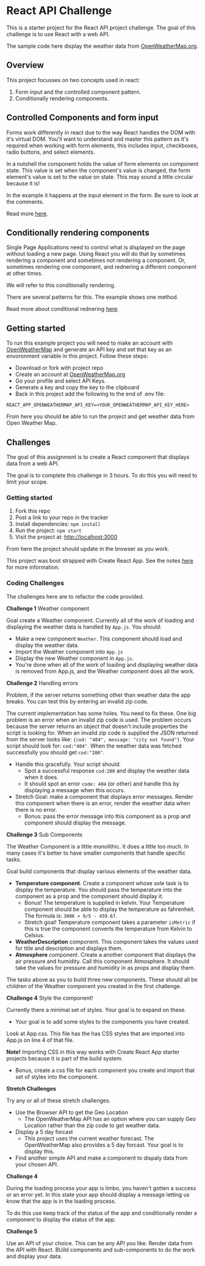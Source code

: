 # React API Challenge 

This is a starter project for the React API project challenge. The goal of this challenge is to use React with a web API. 

The sample code here display the weather data from [OpenWeatherMap.org](https://openweathermap.org). 

## Overview 

This project focusses on two concepts used in react: 

1. Form input and the controlled component pattern.
1. Conditionally rendering components. 

## Controlled Components and form input

Forms work differently in react due to the way React handles the DOM with it's virtual DOM. You'll want to understand and master this pattern as it's required when working with form elements, this includes input, checkboxes, radio buttons, and select elements. 

In a nutshell the component holds the value of form elements on component state. This value is set when the component's value is changed, the form element's value is set to the value on state. This may sound a little circular because it is! 

In the example it happens at the input element in the form. Be sure to look at the comments. 

Read more [here](https://reactjs.org/docs/forms.html).

## Conditionally rendering components 

Single Page Applications need to control what is displayed on the page without loading a new page. Using React you will do that by sometimes rendering a component and sometimes not rendering a component. Or, sometimes rendering one component, and rednering a different component at other times. 

We will refer to this conditionally rendering. 

There are several patterns for this. The example shows one method. 

Read more about conditional rednering [here](https://reactjs.org/docs/conditional-rendering.html).

## Getting started 

To run this example project you will need to make an account with [OpenWeatherMap](https://openweathermap.org) and generate an API key and set that key as an envoronment variable in this project. Follow these steps:

- Download or fork with project repo
- Create an account at [OpenWeatherMap.org](https://openweathermap.org)
- Go your profile and select API Keys. 
- Generate a key and copy the key to the clipboard
- Back in this project add the following to the end of .env file: 

`REACT_APP_OPENWEATHERMAP_API_KEY=<YOUR_OPENWEATHERMAP_API_KEY_HERE>`

From here you should be able to run the project and get weather data from Open Weather Map. 

## Challenges 

The goal of this assignment is to create a React component that displays data from a web API. 

The goal is to complete this challenge in 3 hours. To do this you will need to limit your scope. 

### Getting started 

1. Fork this repo
1. Post a link to your repo in the tracker
1. Install dependencies: `npm install`
1. Run the project: `npm start`
1. Visit the project at: [http://localhost:3000](http://localhost:3000)

From here the project should update in the browser as you work. 

This project was boot strapped with Create React App. See the notes [here](create-react-app-notes.md) for more information.

### Coding Challenges 

The challenges here are to refactor the code provided. 

**Challenge 1** Weather component 

Goal create a Weather component. Currently all of the work of loading and displaying the weather data is handled by  `App.js`. You should:

- Make a new component `Weather`. This component should load and display the weather data. 
- Import the Weather component into `App.js` 
- Display the new Weather component in `App.js`.
- You're done when all of the work of loading and displaying weather data is removed from App.js, and the Weather component does all the work.  

**Challenge 2** Handling errors 

Problem, if the server returns something other than weather data the app breaks. You can test this by entering an invalid zip code. 

The current implementation has some holes. You need to fix these. One big problem is an error when an invalid zip code is used. The problem occurs because the server returns an object that doesn't include properties the script is looking for. When an invalid zip code is supplied the JSON returned from the server looks like: `{cod: "404", message: "city not found"}`. Your script should look for: `cod:"404"`. When the weather data was fetched successfully you should get `cod:"200"`. 

- Handle this gracefully. Your script should:
  - Spot a successful response `cod:200` and display the weather data when it does. 
  - It should spot an error `code: 404` (or other) and handle this by displaying a message when this occurs. 
- Stretch Goal: make a component that displays error messages. Render this component when there is an error, render the weather data when there is no error. 
  - Bonus: pass the error message into this component as a prop and  component should display the message. 

**Challenge 3** Sub Components

The Weather Component is a little monolithic. It does a little too much. In many cases it's better to have smaller components that handle specific tasks. 

Goal build components that display various elements of the weather data. 

- **Temperature component**. Create a component whose sole task is to display the temperature. You should pass the temperature into the component as a prop and the component should display it. 
  - Bonus! The temperature is supplied in kelvin. Your Temperature component should be able to display the temperature as fahrenheit. The formula is: `300K × 9/5 - 459.67`. 
  - Stretch goal! Temperature component takes a parameter `isMetric` if this is true the component converts the temperature from Kelvin to Celsius.
- **WeatherDescription** component. This component takes the values used for title and description and displays them. 
- **Atmosphere** component. Create a another component that displays the air pressure and humidity. Call this component Atmosphere. It should take the values for pressure and humidity in as props and display them. 

The tasks above as you to build three new components. These should all be children of the Weather component you created in the first challenge. 

**Challenge 4** Style the component! 

Currently there a minimal set of styles. Your goal is to expand on these. 

- Your goal is to add some styles to the components you have created. 

Look at App.css. This file has the has CSS styles that are imported into App.js on line 4 of that file. 

**Note!** Importing CSS in this way works with Create React App starter projects because it is part of the build system. 

- Bonus, create a css file for each component you create and import that set of styles into the component. 

**Stretch Challenges** 

Try any or all of these stretch challenges. 

- Use the Browser API to get the Geo Location
  - The OpenWeatherMap API has an option where you can supply Geo Location rather than the zip code to get weather data. 
- Display a 5 day forcast
  - This project uses the current weather forecast. The OpenWeatherMap also provides a 5 day forcast. Your goal is to display this. 
- Find another simple API and make a component to dispaly data from your chosen API. 

**Challenge 4**

During the loading process your app is limbo, you haven't gotten a success or an error yet. In this state your app should display a message letting us know that the app is in the loading process. 

To do this use keep track of the status of the app and conditionally render a component to display the status of the app. 

**Challenge 5** 

Use an API of your choice. This can be any API you like. Render data from the API with React. BUild components and sub-components to do the work and display your data. 